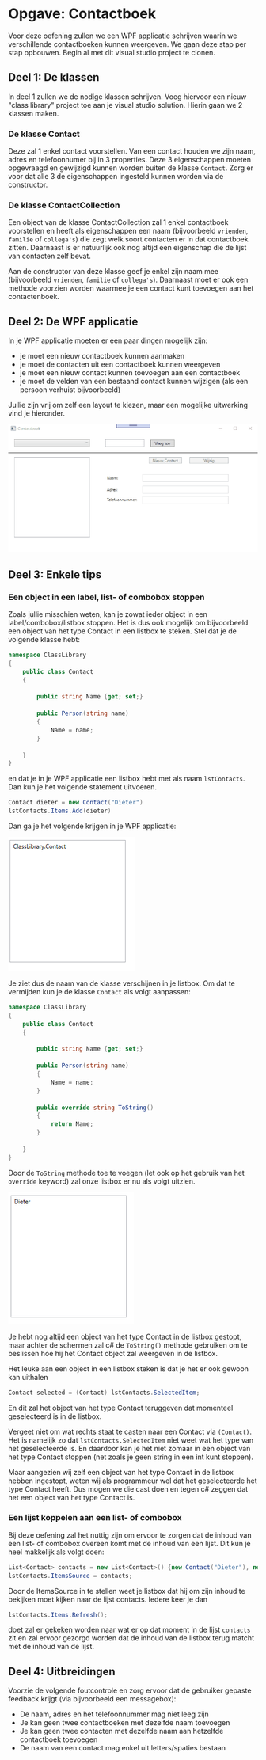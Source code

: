 # Opgave: Contactboek

Voor deze oefening zullen we een WPF applicatie schrijven waarin we verschillende contactboeken kunnen weergeven. We gaan deze stap per stap opbouwen.  Begin al met dit visual studio project te clonen.

## Deel 1: De klassen

In deel 1 zullen we de nodige klassen schrijven. Voeg hiervoor een nieuw "class library" project toe aan je visual studio solution. Hierin gaan we 2 klassen maken.

### De klasse Contact

Deze zal 1 enkel contact voorstellen. Van een contact houden we zijn naam, adres en telefoonnumer bij in 3 properties. Deze 3 eigenschappen moeten opgevraagd en gewijzigd kunnen worden buiten de klasse `Contact`. Zorg er voor dat alle 3 de eigenschappen ingesteld kunnen worden via de constructor.

### De klasse ContactCollection

Een object van de klasse ContactCollection zal 1 enkel contactboek voorstellen en heeft als eigenschappen een naam (bijvoorbeeld `vrienden`, `familie` of `collega's`) die zegt welk soort contacten er in dat contactboek zitten. Daarnaast is er natuurlijk ook nog altijd een eigenschap die de lijst van contacten zelf bevat.

Aan de constructor van deze klasse geef je enkel zijn naam mee (bijvoorbeeld `vrienden`, `familie` of `collega's`). Daarnaast moet er ook een methode voorzien worden waarmee je een contact kunt toevoegen aan het contactenboek.

## Deel 2: De WPF applicatie

In je WPF applicatie moeten er een paar dingen mogelijk zijn:

- je moet een nieuw contactboek kunnen aanmaken
- je moet de contacten uit een contactboek kunnen weergeven
- je moet een nieuw contact kunnen toevoegen aan een contactboek
- je moet de velden van een bestaand contact kunnen wijzigen (als een persoon verhuist bijvoorbeeld)

Jullie zijn vrij om zelf een layout te kiezen, maar een mogelijke uitwerking vind je hieronder.

![](images/example.gif)

## Deel 3: Enkele tips

### Een object in een label, list- of combobox stoppen

Zoals jullie misschien weten, kan je zowat ieder object in een label/combobox/listbox stoppen. Het is dus ook mogelijk om bijvoorbeeld een object van het type Contact in een listbox te steken. Stel dat je de volgende klasse hebt:

```csharp
namespace ClassLibrary
{
    public class Contact
    {

        public string Name {get; set;}

        public Person(string name)
        {
            Name = name;
        }

    }
}
```

en dat je in je WPF applicatie een listbox hebt met als naam `lstContacts`. Dan kun je het volgende statement uitvoeren.

```csharp
Contact dieter = new Contact("Dieter")
lstContacts.Items.Add(dieter)
```

Dan ga je het volgende krijgen in je WPF applicatie:

![](images/listbox_classname.png)

Je ziet dus de naam van de klasse verschijnen in je listbox. Om dat te vermijden kun je de klasse `Contact` als volgt aanpassen:

```csharp
namespace ClassLibrary
{
    public class Contact
    {

        public string Name {get; set;}

        public Person(string name)
        {
            Name = name;
        }

        public override string ToString()
        {
            return Name;
        }

    }
}
```

Door de `ToString` methode toe te voegen (let ook op het gebruik van het `override` keyword) zal onze listbox er nu als volgt uitzien.

![](images/listbox_tostring.png)

Je hebt nog altijd een object van het type Contact in de listbox gestopt, maar achter de schermen zal c# de `ToString()` methode gebruiken om te beslissen hoe hij het Contact object zal weergeven in de listbox.

Het leuke aan een object in een listbox steken is dat je het er ook gewoon kan uithalen

```csharp
Contact selected = (Contact) lstContacts.SelectedItem;
```

En dit zal het object van het type Contact teruggeven dat momenteel geselecteerd is in de listbox. 

Vergeet niet om wat rechts staat te casten naar een Contact via `(Contact)`. Het is namelijk zo dat `lstContacts.SelectedItem` niet weet wat het type van het geselecteerde is. En daardoor kan je het niet zomaar in een object van het type Contact stoppen (net zoals je geen string in een int kunt stoppen).

 Maar aangezien wij zelf een object van het type Contact in de listbox hebben ingestopt, weten wij als programmeur wel dat het geselecteerde het type Contact heeft. Dus mogen we die cast doen en tegen c# zeggen dat het een object van het type Contact is.

 ### Een lijst koppelen aan een list- of combobox

 Bij deze oefening zal het nuttig zijn om ervoor te zorgen dat de inhoud van een list- of combobox overeen komt met de inhoud van een lijst. Dit kun je heel makkelijk als volgt doen:

 ```csharp
List<Contact> contacts = new List<Contact>() {new Contact("Dieter"), new Contact("Maxim")};
lstContacts.ItemsSource = contacts;
 ```
Door de ItemsSource in te stellen weet je listbox dat hij om zijn inhoud te bekijken moet kijken naar de lijst contacts. Iedere keer je dan

```csharp
lstContacts.Items.Refresh();
```

doet zal er gekeken worden naar wat er op dat moment in de lijst `contacts` zit en zal ervoor gezorgd worden dat de inhoud van de listbox terug matcht met de inhoud van de lijst.

## Deel 4: Uitbreidingen

Voorzie de volgende foutcontrole en zorg ervoor dat de gebruiker gepaste feedback krijgt (via bijvoorbeeld een messagebox):

- De naam, adres en het telefoonnummer mag niet leeg zijn
- Je kan geen twee contactboeken met dezelfde naam toevoegen
- Je kan geen twee contacten met dezelfde naam aan hetzelfde contactboek toevoegen
- De naam van een contact mag enkel uit letters/spaties bestaan
